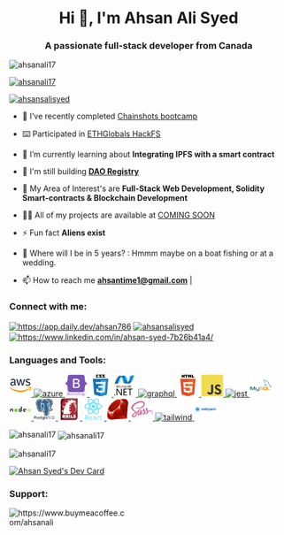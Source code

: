 <h1 align="center">Hi 👋, I'm Ahsan Ali Syed</h1>
<h3 align="center">A passionate full-stack developer from Canada</h3>

<p align="left"> <img src="https://komarev.com/ghpvc/?username=ahsanali17&label=Profile%20views&color=80db24&style=plastic" alt="ahsanali17" /> </p>

<p align="left"> <a href="https://github.com/ryo-ma/github-profile-trophy"><img src="https://github-profile-trophy.vercel.app/?username=ahsanali17" alt="ahsanali17" /></a> </p>

<p align="left"> <a href="https://twitter.com/ahsansalisyed" target="blank"><img src="https://img.shields.io/twitter/follow/ahsansalisyed?logo=twitter&style=for-the-badge" alt="ahsansalisyed" /></a> </p>

- 🔭 I’ve recently completed [Chainshots bootcamp](https://www.chainshot.com/bootcamp)

- ⌨️ Participated in [ETHGlobals HackFS](https://ethglobal.com/events/hackfs2022/prizes#) 

- 🌱 I’m currently learning about **Integrating IPFS with a smart contract**

- 🔨 I'm still building **[DAO Registry](https://github.com/ahsanali17/DAO-Registry)** 

- 👯 My Area of Interest's are **Full-Stack Web Development, Solidity Smart-contracts & Blockchain Development**

- 👨‍💻 All of my projects are available at [COMING SOON]()

- ⚡ Fun fact **Aliens exist**

- 💬 Where will I be in 5 years? : Hmmm maybe on a boat fishing or at a wedding.

- 📫 How to reach me **ahsantime1@gmail.com** | []()

<h3 align="left">Connect with me:</h3>
<p align="left">
<a href="https://app.daily.dev/ahsan786" target="blank"><img align="center" src="https://raw.githubusercontent.com/rahuldkjain/github-profile-readme-generator/master/src/images/icons/Social/devto.svg" alt="https://app.daily.dev/ahsan786" height="30" width="40" /></a>
<a href="https://twitter.com/ahsansalisyed" target="blank"><img align="center" src="https://raw.githubusercontent.com/rahuldkjain/github-profile-readme-generator/master/src/images/icons/Social/twitter.svg" alt="ahsansalisyed" height="30" width="40" /></a>
<a href="https://www.linkedin.com/in/ahsan-syed-7b26b41a4/" target="blank"><img align="center" src="https://raw.githubusercontent.com/rahuldkjain/github-profile-readme-generator/master/src/images/icons/Social/linked-in-alt.svg" alt="https://www.linkedin.com/in/ahsan-syed-7b26b41a4/" height="30" width="40" /></a>
</p>

<h3 align="left">Languages and Tools:</h3>
<p align="left"> <a href="https://aws.amazon.com" target="_blank" rel="noreferrer"> <img src="https://raw.githubusercontent.com/devicons/devicon/master/icons/amazonwebservices/amazonwebservices-original-wordmark.svg" alt="aws" width="40" height="40"/> </a> <a href="https://azure.microsoft.com/en-in/" target="_blank" rel="noreferrer"> <img src="https://www.vectorlogo.zone/logos/microsoft_azure/microsoft_azure-icon.svg" alt="azure" width="40" height="40"/> </a> <a href="https://getbootstrap.com" target="_blank" rel="noreferrer"> <img src="https://raw.githubusercontent.com/devicons/devicon/master/icons/bootstrap/bootstrap-plain-wordmark.svg" alt="bootstrap" width="40" height="40"/> </a> <a href="https://www.w3schools.com/css/" target="_blank" rel="noreferrer"> <img src="https://raw.githubusercontent.com/devicons/devicon/master/icons/css3/css3-original-wordmark.svg" alt="css3" width="40" height="40"/> </a> <a href="https://dotnet.microsoft.com/" target="_blank" rel="noreferrer"> <img src="https://raw.githubusercontent.com/devicons/devicon/master/icons/dot-net/dot-net-original-wordmark.svg" alt="dotnet" width="40" height="40"/> </a> <a href="https://graphql.org" target="_blank" rel="noreferrer"> <img src="https://www.vectorlogo.zone/logos/graphql/graphql-icon.svg" alt="graphql" width="40" height="40"/> </a> <a href="https://www.w3.org/html/" target="_blank" rel="noreferrer"> <img src="https://raw.githubusercontent.com/devicons/devicon/master/icons/html5/html5-original-wordmark.svg" alt="html5" width="40" height="40"/> </a> <a href="https://developer.mozilla.org/en-US/docs/Web/JavaScript" target="_blank" rel="noreferrer"> <img src="https://raw.githubusercontent.com/devicons/devicon/master/icons/javascript/javascript-original.svg" alt="javascript" width="40" height="40"/> </a> <a href="https://jestjs.io" target="_blank" rel="noreferrer"> <img src="https://www.vectorlogo.zone/logos/jestjsio/jestjsio-icon.svg" alt="jest" width="40" height="40"/> </a> <a href="https://www.mysql.com/" target="_blank" rel="noreferrer"> <img src="https://raw.githubusercontent.com/devicons/devicon/master/icons/mysql/mysql-original-wordmark.svg" alt="mysql" width="40" height="40"/> </a> <a href="https://nodejs.org" target="_blank" rel="noreferrer"> <img src="https://raw.githubusercontent.com/devicons/devicon/master/icons/nodejs/nodejs-original-wordmark.svg" alt="nodejs" width="40" height="40"/> </a> <a href="https://www.postgresql.org" target="_blank" rel="noreferrer"> <img src="https://raw.githubusercontent.com/devicons/devicon/master/icons/postgresql/postgresql-original-wordmark.svg" alt="postgresql" width="40" height="40"/> </a> <a href="https://rubyonrails.org" target="_blank" rel="noreferrer"> <img src="https://raw.githubusercontent.com/devicons/devicon/master/icons/rails/rails-original-wordmark.svg" alt="rails" width="40" height="40"/> </a> <a href="https://reactjs.org/" target="_blank" rel="noreferrer"> <img src="https://raw.githubusercontent.com/devicons/devicon/master/icons/react/react-original-wordmark.svg" alt="react" width="40" height="40"/> </a> <a href="https://www.ruby-lang.org/en/" target="_blank" rel="noreferrer"> <img src="https://raw.githubusercontent.com/devicons/devicon/master/icons/ruby/ruby-original.svg" alt="ruby" width="40" height="40"/> </a> <a href="https://sass-lang.com" target="_blank" rel="noreferrer"> <img src="https://raw.githubusercontent.com/devicons/devicon/master/icons/sass/sass-original.svg" alt="sass" width="40" height="40"/> </a> <a href="https://tailwindcss.com/" target="_blank" rel="noreferrer"> <img src="https://www.vectorlogo.zone/logos/tailwindcss/tailwindcss-icon.svg" alt="tailwind" width="40" height="40"/> </a> <a href="https://webpack.js.org" target="_blank" rel="noreferrer"> <img src="https://raw.githubusercontent.com/devicons/devicon/d00d0969292a6569d45b06d3f350f463a0107b0d/icons/webpack/webpack-original-wordmark.svg" alt="webpack" width="40" height="40"/> </a> </p>

<p><img align="left" src="https://github-readme-stats.vercel.app/api/top-langs?username=ahsanali17&show_icons=true&theme=tokyonight&locale=en&layout=compact" alt="ahsanali17" /></p>

<p>&nbsp;<img align="center" src="https://github-readme-stats.vercel.app/api?username=ahsanali17&show_icons=true&theme=tokyonight&locale=en" alt="ahsanali17" /></p>

<p><img align="center" src="https://github-readme-streak-stats.herokuapp.com/?user=ahsanali17&theme=dark" alt="ahsanali17" /></p>

<a href="https://app.daily.dev/Ahsan786"><img src="https://api.daily.dev/devcards/d8dfe0327ba24995998042726ccae6cc.png?r=prx" width="400" alt="Ahsan Syed's Dev Card"/></a>

<h3 align="left">Support:</h3>
<p><a href="https://www.buymeacoffee.com/https://www.buymeacoffee.com/ahsanali"> <img align="left" src="https://cdn.buymeacoffee.com/buttons/v2/default-yellow.png" height="50" width="210" alt="https://www.buymeacoffee.com/ahsanali" /></a></p><br><br>
